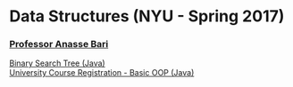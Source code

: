 # Data Structures (NYU - Spring 2017)

### [Professor Anasse Bari](https://cs.nyu.edu/~abari/)

[Binary Search Tree (Java)](binary_search_tree)  
[University Course Registration - Basic OOP (Java)](course_registration)
